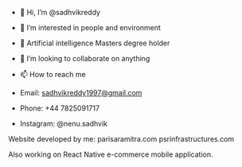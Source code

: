 - 👋 Hi, I’m @sadhvikreddy
- 👀 I’m interested in people and environment
- 🌱 Artificial intelligence Masters degree holder
- 💞️ I’m looking to collaborate on anything


- 📫 How to reach me 
-  Email: sadhvikreddy1997@gmail.com
-  Phone: +44 7825091717
-  Instagram: @nenu.sadhvik

Website developed by me: 
  parisaramitra.com
  psrinfrastructures.com
 
Also working on React Native e-commerce mobile application.

<!---
sadhvikreddy/sadhvikreddy is a ✨ special ✨ repository because its `README.md` (this file) appears on your GitHub profile.
You can click the Preview link to take a look at your changes.
--->

